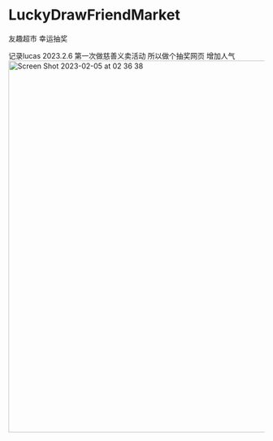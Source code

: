 # LuckyDrawFriendMarket
友趣超市 幸运抽奖

记录lucas 2023.2.6 第一次做慈善义卖活动
所以做个抽奖网页 增加人气
<img width="731" alt="Screen Shot 2023-02-05 at 02 36 38" src="https://user-images.githubusercontent.com/34636737/216783954-ab56b733-2a24-4b1e-a415-1620c666ffaf.png">
